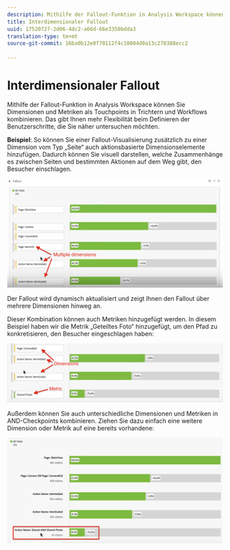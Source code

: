 ```yaml
---
description: Mithilfe der Fallout-Funktion in Analysis Workspace können Sie Dimensionen und Metriken als Touchpoints in Trichtern und Workflows kombinieren. Das gibt Ihnen mehr Flexibilität beim Definieren der Benutzerschritte, die Sie näher untersuchen möchten.
title: Interdimensionaler Fallout
uuid: 17520727-2d06-4dc2-a66d-66e3350bdda3
translation-type: tm+mt
source-git-commit: 16ba0b12e0f70112f4c10804d0a13c278388ecc2

---
```



# Interdimensionaler Fallout

Mithilfe der Fallout-Funktion in Analysis Workspace können Sie Dimensionen und Metriken als Touchpoints in Trichtern und Workflows kombinieren. Das gibt Ihnen mehr Flexibilität beim Definieren der Benutzerschritte, die Sie näher untersuchen möchten.

**Beispiel**: So können Sie einer Fallout-Visualisierung zusätzlich zu einer Dimension vom Typ „Seite“ auch aktionsbasierte Dimensionselemente hinzufügen. Dadurch können Sie visuell darstellen, welche Zusammenhänge es zwischen Seiten und bestimmten Aktionen auf dem Weg gibt, den Besucher einschlagen.

![](assets/interdimensional-fallout1.png)

Der Fallout wird dynamisch aktualisiert und zeigt Ihnen den Fallout über mehrere Dimensionen hinweg an.

Dieser Kombination können auch Metriken hinzugefügt werden. In diesem Beispiel haben wir die Metrik „Geteiltes Foto“ hinzugefügt, um den Pfad zu konkretisieren, den Besucher eingeschlagen haben:

![](assets/interdimensional-fallout2.png)

Außerdem können Sie auch unterschiedliche Dimensionen und Metriken in AND-Checkpoints kombinieren. Ziehen Sie dazu einfach eine weitere Dimension oder Metrik auf eine bereits vorhandene:

![](assets/interdimensional-fallout3.png)

